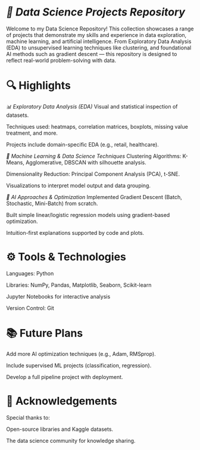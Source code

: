 # *🧠 Data Science Projects Repository*
Welcome to my Data Science Repository! This collection showcases a range of projects that demonstrate my skills and experience in data exploration, machine learning, and artificial intelligence. From Exploratory Data Analysis (EDA) to unsupervised learning techniques like clustering, and foundational AI methods such as gradient descent — this repository is designed to reflect real-world problem-solving with data.
# 🔍 Highlights
*📊 Exploratory Data Analysis (EDA)*
Visual and statistical inspection of datasets.

Techniques used: heatmaps, correlation matrices, boxplots, missing value treatment, and more.

Projects include domain-specific EDA (e.g., retail, healthcare).

*🤖 Machine Learning & Data Science Techniques*
Clustering Algorithms: K-Means, Agglomerative, DBSCAN with silhouette analysis.

Dimensionality Reduction: Principal Component Analysis (PCA), t-SNE.

Visualizations to interpret model output and data grouping.

*🧠 AI Approaches & Optimization*
Implemented Gradient Descent (Batch, Stochastic, Mini-Batch) from scratch.

Built simple linear/logistic regression models using gradient-based optimization.

Intuition-first explanations supported by code and plots.

# ⚙️ Tools & Technologies
Languages: Python

Libraries: NumPy, Pandas, Matplotlib, Seaborn, Scikit-learn

Jupyter Notebooks for interactive analysis

Version Control: Git


# 📚 Future Plans
Add more AI optimization techniques (e.g., Adam, RMSprop).

Include supervised ML projects (classification, regression).

Develop a full pipeline project with deployment.

# 🙌 Acknowledgements
Special thanks to:

Open-source libraries and Kaggle datasets.

The data science community for knowledge sharing.

